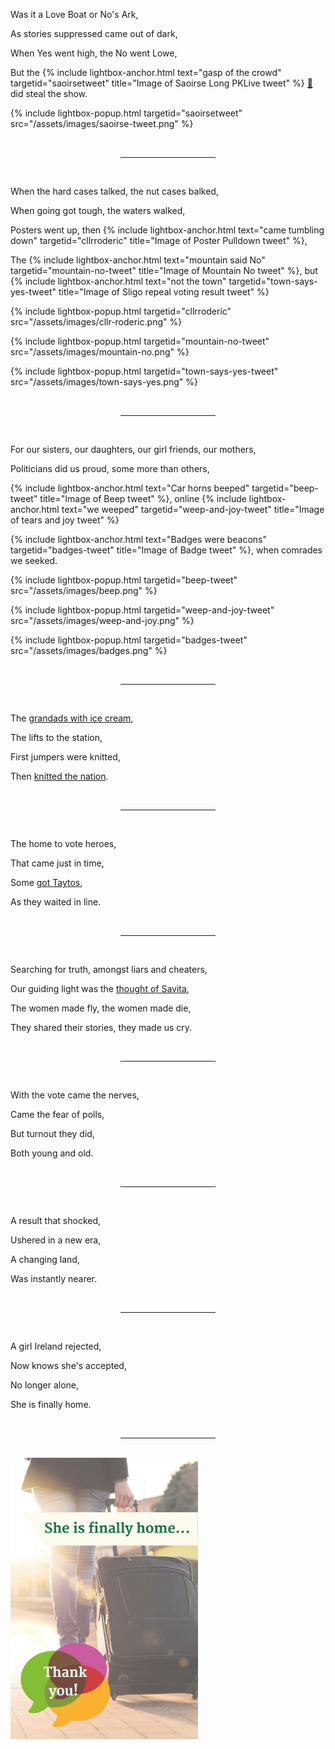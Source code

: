 Was it a Love Boat or No's Ark,

As stories suppressed came out of dark,

When Yes went high, the No went Lowe,

But the {% include lightbox-anchor.html text="gasp of the crowd" targetid="saoirsetweet" title="Image of Saoirse Long PKLive tweet" %} [🎥](https://twitter.com/EricaHome1/status/999407960781742080 "Original Saoirse Long PKLIve tweet (video - but does not include politician comments nor the resulting crowd reaction") did steal the show.

{% include lightbox-popup.html targetid="saoirsetweet" src="/assets/images/saoirse-tweet.png" %}

<br />
<hr style="width: 30%; margin-left: auto; margin-right: auto;" />
<br />

When the hard cases talked, the nut cases balked,

When going got tough, the waters walked,

Posters went up, then {% include lightbox-anchor.html text="came tumbling down" targetid="cllrroderic" title="Image of Poster Pulldown tweet" %},

The {% include lightbox-anchor.html text="mountain said No" targetid="mountain-no-tweet" title="Image of Mountain No tweet" %}, but {% include lightbox-anchor.html text="not the town" targetid="town-says-yes-tweet" title="Image of Sligo repeal voting result tweet" %}

<!--
The [mountain said No](https://twitter.com/rtenews/status/997064195538534400), but [not the town](https://twitter.com/thejournal_ie/status/1000427302768046080).
-->

{% include lightbox-popup.html targetid="cllrroderic" src="/assets/images/cllr-roderic.png" %}

{% include lightbox-popup.html targetid="mountain-no-tweet" src="/assets/images/mountain-no.png" %}

{% include lightbox-popup.html targetid="town-says-yes-tweet" src="/assets/images/town-says-yes.png" %}

<br />
<hr style="width: 30%; margin-left: auto; margin-right: auto;" />
<br />

For our sisters, our daughters, our girl friends, our mothers,

Politicians did us proud, some more than others,

{% include lightbox-anchor.html text="Car horns beeped" targetid="beep-tweet" title="Image of Beep tweet" %}, online {% include lightbox-anchor.html text="we weeped" targetid="weep-and-joy-tweet" title="Image of tears and joy tweet" %}

<!--
[Car horns beeped](https://twitter.com/mondaygirl/status/999548157733175301), online [we weeped](https://twitter.com/BarryLenihan/status/1000395568496234497),
-->

{% include lightbox-anchor.html text="Badges were beacons" targetid="badges-tweet" title="Image of Badge tweet" %}, when comrades we seeked.

<!--
[Badges were beacons](https://twitter.com/EmerTheScreamer/status/999539247471316992), when comrades we seeked.
-->

{% include lightbox-popup.html targetid="beep-tweet" src="/assets/images/beep.png" %}

{% include lightbox-popup.html targetid="weep-and-joy-tweet" src="/assets/images/weep-and-joy.png" %}

{% include lightbox-popup.html targetid="badges-tweet" src="/assets/images/badges.png" %}

<br />
<hr style="width: 30%; margin-left: auto; margin-right: auto;" />
<br />

The [grandads with ice cream](https://twitter.com/AnTaobhRua/status/999617861747380224 "Grandads with ice cream tweeted image..."),

The lifts to the station,

First jumpers were knitted,

Then [knitted the nation](https://twitter.com/HoorayForNiamh/status/999272813465866240).

<br />
<hr style="width: 30%; margin-left: auto; margin-right: auto;" />
<br />

The home to vote heroes,

That came just in time,

Some [got Taytos](https://twitter.com/AoifeNiRaif/status/999739576162963457),

As they waited in line.

<br />
<hr style="width: 30%; margin-left: auto; margin-right: auto;" />
<br />

Searching for truth, amongst liars and cheaters,

Our guiding light was the [thought of Savita](https://twitter.com/Together4yes/status/1001010635872849920),

The women made fly, the women made die,

They shared their stories, they made us cry.

<br />
<hr style="width: 30%; margin-left: auto; margin-right: auto;" />
<br />

With the vote came the nerves,

Came the fear of polls,

But turnout they did,

Both young and old.

<br />
<hr style="width: 30%; margin-left: auto; margin-right: auto;" />
<br />

A result that shocked,

Ushered in a new era,

A changing land,

Was instantly nearer.

<br />
<hr style="width: 30%; margin-left: auto; margin-right: auto;" />
<br />

A girl Ireland rejected,

Now knows she's accepted,

No longer alone,

She is finally home.

<br />
<hr style="width: 30%; margin-left: auto; margin-right: auto;" />
<br />

<img src="/assets/images/she-is-finally-home-image.jpg" style="max-width:300px;" />

<!--

TODO - References
[came tumbling down](https://twitter.com/rodericogorman/status/991642555120078849)
-->
